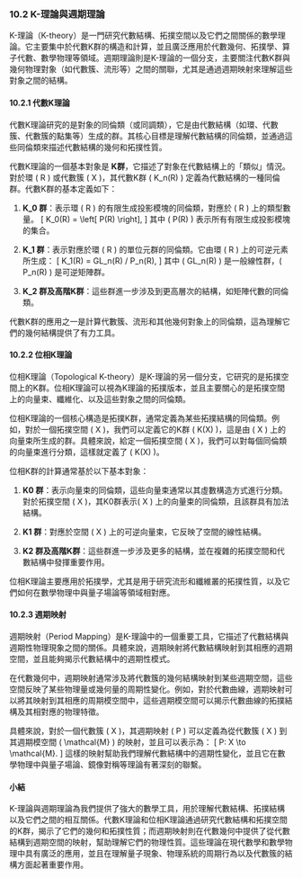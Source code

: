 ### 10.2 K-理論與週期理論

K-理論（K-theory）是一門研究代數結構、拓撲空間以及它們之間關係的數學理論。它主要集中於代數K群的構造和計算，並且廣泛應用於代數幾何、拓撲學、算子代數、數學物理等領域。週期理論則是K-理論的一個分支，主要關注代數K群與幾何物理對象（如代數簇、流形等）之間的關聯，尤其是通過週期映射來理解這些對象之間的結構。

#### 10.2.1 代數K理論

代數K理論研究的是對象的同倫類（或同調類），它是由代數結構（如環、代數簇、代數簇的點集等）生成的群。其核心目標是理解代數結構的同倫類，並通過這些同倫類來描述代數結構的幾何和拓撲性質。

代數K理論的一個基本對象是 **K群**，它描述了對象在代數結構上的「類似」情況。對於環 \( R \) 或代數簇 \( X \)，其代數K群 \( K_n(R) \) 定義為代數結構的一種同倫群。代數K群的基本定義如下：

1. **K_0 群**：表示環 \( R \) 的有限生成投影模塊的同倫類，對應於 \( R \) 上的類型數量。
   \[
   K_0(R) = \left[ P(R) \right],
   \]
   其中 \( P(R) \) 表示所有有限生成投影模塊的集合。

2. **K_1 群**：表示對應於環 \( R \) 的單位元群的同倫類。它由環 \( R \) 上的可逆元素所生成：
   \[
   K_1(R) = GL_n(R) / P_n(R),
   \]
   其中 \( GL_n(R) \) 是一般線性群，\( P_n(R) \) 是可逆矩陣群。

3. **K_2 群及高階K群**：這些群進一步涉及到更高層次的結構，如矩陣代數的同倫類。

代數K群的應用之一是計算代數簇、流形和其他幾何對象上的同倫類，這為理解它們的幾何結構提供了有力工具。

#### 10.2.2 位相K理論

位相K理論（Topological K-theory）是K-理論的另一個分支，它研究的是拓撲空間上的K群。位相K理論可以視為K理論的拓撲版本，並且主要關心的是拓撲空間上的向量束、纖維化、以及這些對象之間的同倫類。

位相K理論的一個核心構造是拓撲K群，通常定義為某些拓撲結構的同倫類。例如，對於一個拓撲空間 \( X \)，我們可以定義它的K群 \( K(X) \)，這是由 \( X \) 上的向量束所生成的群。具體來說，給定一個拓撲空間 \( X \)，我們可以對每個同倫類的向量束進行分類，這樣就定義了 \( K(X) \)。

位相K群的計算通常基於以下基本對象：

1. **K0 群**：表示向量束的同倫類，這些向量束通常以其虛數構造方式進行分類。對於拓撲空間 \( X \)，其K0群表示\( X \) 上的向量束的同倫類，且該群具有加法結構。

2. **K1 群**：對應於空間 \( X \) 上的可逆向量束，它反映了空間的線性結構。

3. **K2 群及高階K群**：這些群進一步涉及更多的結構，並在複雜的拓撲空間和代數結構中發揮重要作用。

位相K理論主要應用於拓撲學，尤其是用于研究流形和纖維叢的拓撲性質，以及它們如何在數學物理中與量子場論等領域相對應。

#### 10.2.3 週期映射

週期映射（Period Mapping）是K-理論中的一個重要工具，它描述了代數結構與週期性物理現象之間的關係。具體來說，週期映射將代數結構映射到其相應的週期空間，並且能夠揭示代數結構中的週期性模式。

在代數幾何中，週期映射通常涉及將代數簇的幾何結構映射到某些週期空間，這些空間反映了某些物理量或幾何量的周期性變化。例如，對於代數曲線，週期映射可以將其映射到其相應的周期模空間中，這些週期模空間可以揭示代數曲線的拓撲結構及其相對應的物理特徵。

具體來說，對於一個代數簇 \( X \)，其週期映射 \( P \) 可以定義為從代數簇 \( X \) 到其週期模空間 \( \mathcal{M} \) 的映射，並且可以表示為：
\[
P: X \to \mathcal{M}.
\]
這樣的映射幫助我們理解代數結構中的週期性變化，並且它在數學物理中與量子場論、鏡像對稱等理論有著深刻的聯繫。

#### 小結

K-理論與週期理論為我們提供了強大的數學工具，用於理解代數結構、拓撲結構以及它們之間的相互關係。代數K理論和位相K理論通過研究代數結構和拓撲空間的K群，揭示了它們的幾何和拓撲性質；而週期映射則在代數幾何中提供了從代數結構到週期空間的映射，幫助理解它們的物理性質。這些理論在現代數學和數學物理中具有廣泛的應用，並且在理解量子現象、物理系統的周期行為以及代數簇的結構方面起著重要作用。